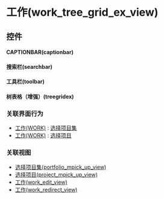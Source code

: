 # 工作(work_tree_grid_ex_view)  <!-- {docsify-ignore-all} -->



## 控件
#### CAPTIONBAR(captionbar)
#### 搜索栏(searchbar)
#### 工具栏(toolbar)
#### 树表格（增强）(treegridex)


### 关联界面行为
  * [工作(WORK)](module/Base/work) : [选择项目集](module/Base/work#界面行为)
  * [工作(WORK)](module/Base/work) : [选择项目](module/Base/work#界面行为)

### 关联视图
  * [选择项目集(portfolio_mpick_up_view)](app/view/portfolio_mpick_up_view)
  * [选择项目(project_mpick_up_view)](app/view/project_mpick_up_view)
  * [工作(work_edit_view)](app/view/work_edit_view)
  * [工作(work_redirect_view)](app/view/work_redirect_view)

<script>
 const { createApp } = Vue
  createApp({
    data() {
      return {

      }
    }
  }).use(ElementPlus).mount('#app')
</script>